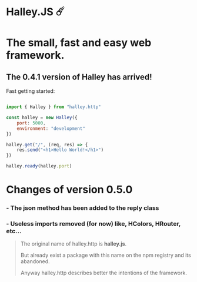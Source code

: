 # Halley.JS ☄️
# The small, fast and easy web framework.

## The 0.4.1 version of Halley has arrived!

Fast getting started:

```js

import { Halley } from "halley.http"

const halley = new Halley({
    port: 5000,
    environment: "development"
})

halley.get("/", (req, res) => {
    res.send("<h1>Hello World!</h1>")
})

halley.ready(halley.port)

```

# Changes of version 0.5.0

### - The json method has been added to the reply class
### - Useless imports removed (for now) like, HColors, HRouter, etc...


> The original name of halley.http is **halley.js**.
>
> But already exist a package with this name on the npm registry and its abandoned​.
>
> Anyway halley.http describes better the intentions of the framework.